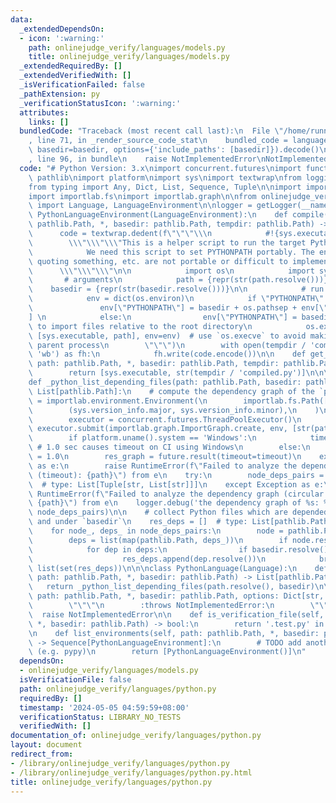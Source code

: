 ```yaml
---
data:
  _extendedDependsOn:
  - icon: ':warning:'
    path: onlinejudge_verify/languages/models.py
    title: onlinejudge_verify/languages/models.py
  _extendedRequiredBy: []
  _extendedVerifiedWith: []
  _isVerificationFailed: false
  _pathExtension: py
  _verificationStatusIcon: ':warning:'
  attributes:
    links: []
  bundledCode: "Traceback (most recent call last):\n  File \"/home/runner/.local/lib/python3.10/site-packages/onlinejudge_verify/documentation/build.py\"\
    , line 71, in _render_source_code_stat\n    bundled_code = language.bundle(stat.path,\
    \ basedir=basedir, options={'include_paths': [basedir]}).decode()\n  File \"/home/runner/.local/lib/python3.10/site-packages/onlinejudge_verify/languages/python.py\"\
    , line 96, in bundle\n    raise NotImplementedError\nNotImplementedError\n"
  code: "# Python Version: 3.x\nimport concurrent.futures\nimport functools\nimport\
    \ pathlib\nimport platform\nimport sys\nimport textwrap\nfrom logging import getLogger\n\
    from typing import Any, Dict, List, Sequence, Tuple\n\nimport importlab.environment\n\
    import importlab.fs\nimport importlab.graph\n\nfrom onlinejudge_verify.languages.models\
    \ import Language, LanguageEnvironment\n\nlogger = getLogger(__name__)\n\n\nclass\
    \ PythonLanguageEnvironment(LanguageEnvironment):\n    def compile(self, path:\
    \ pathlib.Path, *, basedir: pathlib.Path, tempdir: pathlib.Path) -> None:\n  \
    \      code = textwrap.dedent(f\"\"\"\\\n            #!{sys.executable}\n    \
    \        \\\"\\\"\\\"This is a helper script to run the target Python code.\n\n\
    \            We need this script to set PYTHONPATH portably. The env command,\
    \ quoting something, etc. are not portable or difficult to implement.\n      \
    \      \\\"\\\"\\\"\n\n            import os\n            import sys\n\n     \
    \       # arguments\n            path = {repr(str(path.resolve()))}\n        \
    \    basedir = {repr(str(basedir.resolve()))}\n\n            # run {str(path)}\n\
    \            env = dict(os.environ)\n            if \"PYTHONPATH\" in env:\n \
    \               env[\"PYTHONPATH\"] = basedir + os.pathsep + env[\"PYTHONPATH\"\
    ] \n            else:\n                env[\"PYTHONPATH\"] = basedir  # set `PYTHONPATH`\
    \ to import files relative to the root directory\n            os.execve(sys.executable,\
    \ [sys.executable, path], env=env)  # use `os.execve` to avoid making an unnecessary\
    \ parent process\n        \"\"\")\n        with open(tempdir / 'compiled.py',\
    \ 'wb') as fh:\n            fh.write(code.encode())\n\n    def get_execute_command(self,\
    \ path: pathlib.Path, *, basedir: pathlib.Path, tempdir: pathlib.Path) -> List[str]:\n\
    \        return [sys.executable, str(tempdir / 'compiled.py')]\n\n\n@functools.lru_cache(maxsize=None)\n\
    def _python_list_depending_files(path: pathlib.Path, basedir: pathlib.Path) ->\
    \ List[pathlib.Path]:\n    # compute the dependency graph of the `path`\n    env\
    \ = importlab.environment.Environment(\n        importlab.fs.Path([importlab.fs.OSFileSystem(str(basedir.resolve()))]),\n\
    \        (sys.version_info.major, sys.version_info.minor),\n    )\n    try:\n\
    \        executor = concurrent.futures.ThreadPoolExecutor()\n        future =\
    \ executor.submit(importlab.graph.ImportGraph.create, env, [str(path)], trim=True)\n\
    \        if platform.uname().system == 'Windows':\n            timeout = 5.0 \
    \ # 1.0 sec causes timeout on CI using Windows\n        else:\n            timeout\
    \ = 1.0\n        res_graph = future.result(timeout=timeout)\n    except concurrent.futures.TimeoutError\
    \ as e:\n        raise RuntimeError(f\"Failed to analyze the dependency graph\
    \ (timeout): {path}\") from e\n    try:\n        node_deps_pairs = res_graph.deps_list()\
    \  # type: List[Tuple[str, List[str]]]\n    except Exception as e:\n        raise\
    \ RuntimeError(f\"Failed to analyze the dependency graph (circular imports?):\
    \ {path}\") from e\n    logger.debug('the dependency graph of %s: %s', str(path),\
    \ node_deps_pairs)\n\n    # collect Python files which are depended by the `path`\
    \ and under `basedir`\n    res_deps = []  # type: List[pathlib.Path]\n    res_deps.append(path.resolve())\n\
    \    for node_, deps_ in node_deps_pairs:\n        node = pathlib.Path(node_)\n\
    \        deps = list(map(pathlib.Path, deps_))\n        if node.resolve() == path.resolve():\n\
    \            for dep in deps:\n                if basedir.resolve() in dep.resolve().parents:\n\
    \                    res_deps.append(dep.resolve())\n            break\n    return\
    \ list(set(res_deps))\n\n\nclass PythonLanguage(Language):\n    def list_dependencies(self,\
    \ path: pathlib.Path, *, basedir: pathlib.Path) -> List[pathlib.Path]:\n     \
    \   return _python_list_depending_files(path.resolve(), basedir)\n\n    def bundle(self,\
    \ path: pathlib.Path, *, basedir: pathlib.Path, options: Dict[str, Any]) -> bytes:\n\
    \        \"\"\"\n        :throws NotImplementedError:\n        \"\"\"\n      \
    \  raise NotImplementedError\n\n    def is_verification_file(self, path: pathlib.Path,\
    \ *, basedir: pathlib.Path) -> bool:\n        return '.test.py' in path.name\n\
    \n    def list_environments(self, path: pathlib.Path, *, basedir: pathlib.Path)\
    \ -> Sequence[PythonLanguageEnvironment]:\n        # TODO add another environment\
    \ (e.g. pypy)\n        return [PythonLanguageEnvironment()]\n"
  dependsOn:
  - onlinejudge_verify/languages/models.py
  isVerificationFile: false
  path: onlinejudge_verify/languages/python.py
  requiredBy: []
  timestamp: '2024-05-05 04:59:59+08:00'
  verificationStatus: LIBRARY_NO_TESTS
  verifiedWith: []
documentation_of: onlinejudge_verify/languages/python.py
layout: document
redirect_from:
- /library/onlinejudge_verify/languages/python.py
- /library/onlinejudge_verify/languages/python.py.html
title: onlinejudge_verify/languages/python.py
---
```

